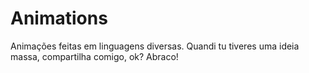 # Animations
Animações feitas em linguagens diversas.
Quandi tu tiveres uma ideia massa, compartilha comigo, ok? Abraco!
